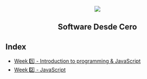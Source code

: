 <div align="center">
  <img src="https://uploads-ssl.webflow.com/5eb2f56932c3562feab232e3/5f73550d00249e7e96c9f3de_Logo.png">
</div>
<h2 align="center">Software Desde Cero</h2>

## Index
- [Week 1️⃣ - Introduction to programming & JavaScript](challenges/Week1)
- [Week 2️⃣ - JavaScript](challenges/Week2)
<!-- - [Week 3️⃣ - Challenges](challenges/Week3)
- [Week 4️⃣ - Challenges](challenges/Week4)
- [Week 5️⃣ - Challenges](challenges/Week5)
- [Week 6️⃣ - Challenges](challenges/Week6)
- [Week 7️⃣ - Challenges](challenges/Week7) -->
